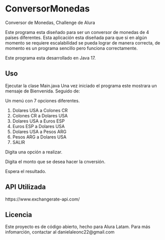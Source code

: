 # ConversorMonedas
Conversor de Monedas, Challenge de Alura

Este programa esta diseñado para ser un conversor de monedas de 4 países diferentes. Esta aplicación esta diseñada para que si en algún momento se requiere escalabilidad se pueda lograr de manera correcta, de momento es un programa sencillo pero funciona correctamente.

Este programa esta desarrollado en Java 17.

<h2> Uso </h2> 

Ejecutar la clase Main.java
Una vez iniciado el programa este mostrara un mensaje de Bienvenida.
Seguido de: 

Un menú con 7 opciones diferentes.
1. Dolares USA a Colones CR
2. Colones CR a Dolares USA
3. Dolares USA a Euros ESP
4. Euros ESP a Dolares USA
5. Dolares USA a Pesos ARG
6. Pesos ARG a Dolares USA
9. SALIR
    
Digita una opción a realizar.

Digita el monto que se desea hacer la cnversión.

Espera el resultado.

<h2> API Utilizada </h2>
https://www.exchangerate-api.com/

<h2> Licencia </h2>
Este proyecto es de código abierto, hecho para Alura Latam.
Para más infomarción, contactar al danielaleonc22@gmail.com


